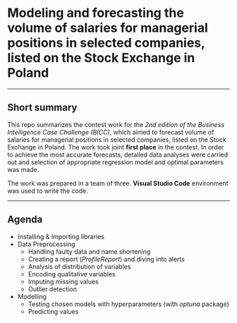 # Modeling and forecasting the volume of salaries for managerial positions in selected companies, listed on the Stock Exchange in Poland

---

## Short summary

This repo summarizes the contest work for the *2nd edition of the Business Intelligence Case Challenge (BICC)*, which aimed to forecast volume of salaries for managerial positions in selected companies, listed on the Stock Exchange in Poland. The work took joint **first place** in the contest. In order to achieve the most accurate forecasts, detailed data analyses were carried out and selection of appropriate regression model and optimal parameters was made.


The work was prepared in a team of three. **Visual Studio Code** environment was used to write the code.

---

## Agenda

* Installing & Importing libraries
* Data Preprocessing
  * Handling faulty data and name shortening
  * Creating a report (*ProfileReport*) and diving into alerts
  * Analysis of distribution of variables
  * Encoding qualitative variables
  * Imputing missing values
  * Outlier detection
* Modelling
  * Testing chosen models with hyperparameters (with *optuna* package)
  * Predicting values